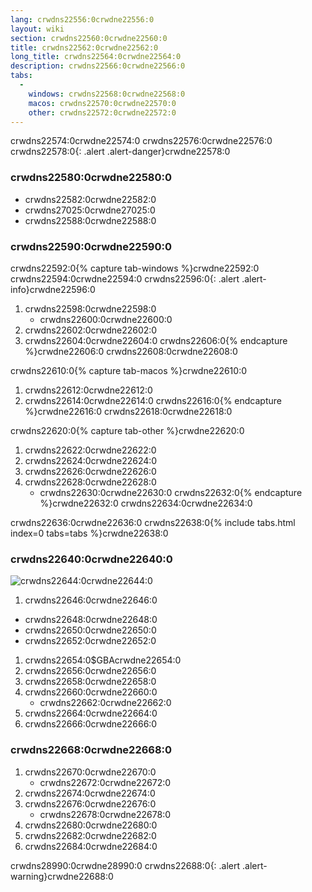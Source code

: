 ```yaml
---
lang: crwdns22556:0crwdne22556:0
layout: wiki
section: crwdns22560:0crwdne22560:0
title: crwdns22562:0crwdne22562:0
long_title: crwdns22564:0crwdne22564:0
description: crwdns22566:0crwdne22566:0
tabs:
  - 
    windows: crwdns22568:0crwdne22568:0
    macos: crwdns22570:0crwdne22570:0
    other: crwdns22572:0crwdne22572:0
---
```


crwdns22574:0crwdne22574:0 crwdns22576:0crwdne22576:0
crwdns22578:0{: .alert .alert-danger}crwdne22578:0

### crwdns22580:0crwdne22580:0
- crwdns22582:0crwdne22582:0
- crwdns27025:0crwdne27025:0
- crwdns22588:0crwdne22588:0

### crwdns22590:0crwdne22590:0
crwdns22592:0{% capture tab-windows %}crwdne22592:0
crwdns22594:0crwdne22594:0
crwdns22596:0{: .alert .alert-info}crwdne22596:0

1. crwdns22598:0crwdne22598:0
   - crwdns22600:0crwdne22600:0
1. crwdns22602:0crwdne22602:0
1. crwdns22604:0crwdne22604:0
crwdns22606:0{% endcapture %}crwdne22606:0
crwdns22608:0crwdne22608:0

crwdns22610:0{% capture tab-macos %}crwdne22610:0
1. crwdns22612:0crwdne22612:0
1. crwdns22614:0crwdne22614:0
crwdns22616:0{% endcapture %}crwdne22616:0
crwdns22618:0crwdne22618:0

crwdns22620:0{% capture tab-other %}crwdne22620:0
1. crwdns22622:0crwdne22622:0
1. crwdns22624:0crwdne22624:0
1. crwdns22626:0crwdne22626:0
1. crwdns22628:0crwdne22628:0
   - crwdns22630:0crwdne22630:0
crwdns22632:0{% endcapture %}crwdne22632:0
crwdns22634:0crwdne22634:0

crwdns22636:0crwdne22636:0
crwdns22638:0{% include tabs.html index=0 tabs=tabs %}crwdne22638:0

### crwdns22640:0crwdne22640:0
![crwdns22644:0crwdne22644:0](crwdns22642:0crwdne22642:0)

1. crwdns22646:0crwdne22646:0
  - crwdns22648:0crwdne22648:0
  - crwdns22650:0crwdne22650:0
  - crwdns22652:0crwdne22652:0
1. crwdns22654:0$GBAcrwdne22654:0
1. crwdns22656:0crwdne22656:0
1. crwdns22658:0crwdne22658:0
1. crwdns22660:0crwdne22660:0
   - crwdns22662:0crwdne22662:0
1. crwdns22664:0crwdne22664:0
1. crwdns22666:0crwdne22666:0

### crwdns22668:0crwdne22668:0
1. crwdns22670:0crwdne22670:0
   - crwdns22672:0crwdne22672:0
1. crwdns22674:0crwdne22674:0
1. crwdns22676:0crwdne22676:0
   - crwdns22678:0crwdne22678:0
1. crwdns22680:0crwdne22680:0
1. crwdns22682:0crwdne22682:0
1. crwdns22684:0crwdne22684:0

crwdns28990:0crwdne28990:0
crwdns22688:0{: .alert .alert-warning}crwdne22688:0
